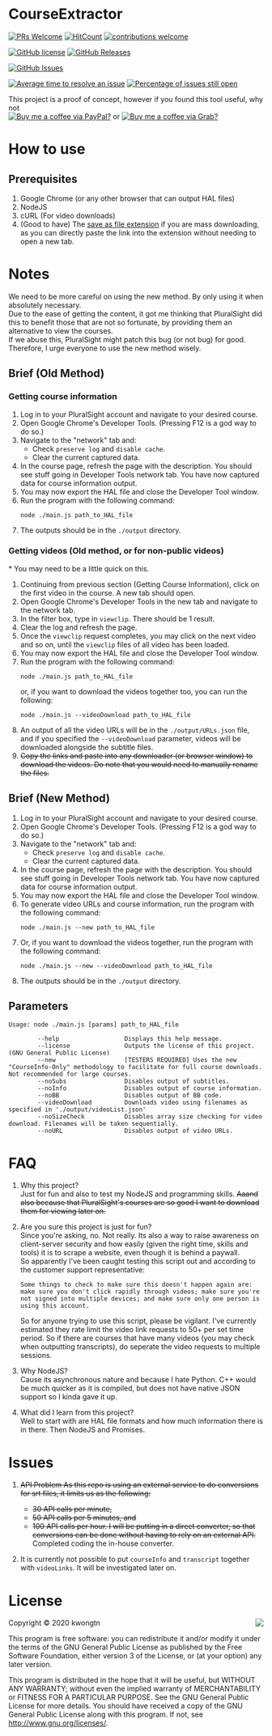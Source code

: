 # CourseExtractor
[![PRs Welcome](https://img.shields.io/badge/PRs-welcome-brightgreen.svg?style=flat-square)](http://makeapullrequest.com)
[![HitCount](http://hits.dwyl.com/kwongtn/CourseExtractor.svg)](http://hits.dwyl.com/kwongtn/CourseExtractor)
[![contributions welcome](https://img.shields.io/badge/contributions-welcome-brightgreen.svg?style=flat)](https://github.com/kwongtn/CourseExtractor/issues)

[![GitHub license](https://img.shields.io/badge/license-GPLv3-blue.svg)](https://raw.githubusercontent.com/kwongtn/CourseExtractor/LICENSE.MIT)
[![GitHub Releases](https://img.shields.io/github/release/kwongtn/CourseExtractor.svg)](https://github.com/kwongtn/CourseExtractor/releases)

[![GitHub Issues](https://img.shields.io/github/issues/kwongtn/CourseExtractor.svg)](http://github.com/kwongtn/CourseExtractor/issues)

[![Average time to resolve an issue](http://isitmaintained.com/badge/resolution/kwongtn/CourseExtractor.svg)](http://isitmaintained.com/project/kwongtn/CourseExtractor "Average time to resolve an issue")
[![Percentage of issues still open](http://isitmaintained.com/badge/open/kwongtn/CourseExtractor.svg)](http://isitmaintained.com/project/kwongtn/CourseExtractor "Percentage of issues still open")

This project is a proof of concept, however if you found this tool useful, why not  
[![Buy me a coffee via PayPal?](https://img.shields.io/badge/-Buy%20me%20a%20coffee%20via%20PayPal%3F-blue)](https://www.paypal.me/kwongtn)
or [![Buy me a coffee via Grab?](https://img.shields.io/badge/-Buy%20me%20a%20coffee%20via%20Grab%3F-brightgreen)](https://grab.onelink.me/2695613898?af_dp=grab%3A%2F%2Fopen%3FscreenType%3DTRANSFER%26method%3DQRCode%26pairingInfo%3DGPTransfere7564680797b4e32b1f2bb9ac17aa4cb)

# How to use
## Prerequisites
1. Google Chrome (or any other browser that can output HAL files)
1. NodeJS
1. cURL (For video downloads)
1. (Good to have) The [save as file extension](https://chrome.google.com/webstore/detail/save-as-file/iajmdojjjiapknggfnckblngginmjnbe) if you are mass downloading, as you can directly paste the link into the extension without needing to open a new tab.

# Notes
We need to be more careful on using the new method. By only using it when absolutely necessary.   
Due to the ease of getting the content, it got me thinking that PluralSight did this to benefit those that are not so fortunate, by providing them an alternative to view the courses.  
If we abuse this, PluralSight might patch this bug (or not bug) for good.  
Therefore, I urge everyone to use the new method wisely.

## Brief (Old Method)
### Getting course information
1. Log in to your PluralSight account and navigate to your desired course.
1. Open Google Chrome's Developer Tools. (Pressing F12 is a god way to do so.)
1. Navigate to the "network" tab and:
    - Check `preserve log` and `disable cache`.
    - Clear the current captured data.
1. In the course page, refresh the page with the description. You should see stuff going in Developer Tools network tab. You have now captured data for course information output.
1. You may now export the HAL file and close the Developer Tool window.
1. Run the program with the following command: 
    ```
    node ./main.js path_to_HAL_file
    ```
1. The outputs should be in the `./output` directory.

### Getting videos (Old method, or for non-public videos)
\* You may need to be a little quick on this.  
1. Continuing from previous section (Getting Course Information), click on the first video in the course. A new tab should open.  
1. Open Google Chrome's Developer Tools in the new tab and navigate to the network tab. 
1. In the filter box, type in `viewclip`. There should be 1 result.
1. Clear the log and refresh the page.
1. Once the `viewclip` request completes, you may click on the next video and so on, until the `viewclip` files of all video has been loaded.
1. You may now export the HAL file and close the Developer Tool window.
1. Run the program with the following command:
    ```
    node ./main.js path_to_HAL_file
    ```
    or, if you want to download the videos together too, you can run the following:
    ```
    node ./main.js --videoDownload path_to_HAL_file
    ```
1. An output of all the video URLs will be in the `./output/URLs.json` file, and if you specified the `--videoDownload` parameter, videos will be downloaded alongside the subtitle files.
1. <strike> Copy the links and paste into any downloader (or browser window) to download the videos. Do note that you would need to manually rename the files.</strike>

## Brief (New Method)
1. Log in to your PluralSight account and navigate to your desired course.
1. Open Google Chrome's Developer Tools. (Pressing F12 is a god way to do so.)
1. Navigate to the "network" tab and:
    - Check `preserve log` and `disable cache`.
    - Clear the current captured data.
1. In the course page, refresh the page with the description. You should see stuff going in Developer Tools network tab. You have now captured data for course information output.
1. You may now export the HAL file and close the Developer Tool window.
1. To generate video URLs and course information, run the program with the following command: 
    ```
    node ./main.js --new path_to_HAL_file
    ```
1. Or, if you want to download the videos together, run the program with the following command:
    ```
    node ./main.js --new --videoDownload path_to_HAL_file
    ```
1. The outputs should be in the `./output` directory.

## Parameters
```
Usage: node ./main.js [params] path_to_HAL_file

        --help                  Displays this help message.
        --license               Outputs the license of this project. (GNU General Public License)
        --new                   [TESTERS REQUIRED] Uses the new "CourseInfo-Only" methodology to facilitate for full course downloads. Not recommended for large courses.
        --noSubs                Disables output of subtitles.
        --noInfo                Disables output of course information.
        --noBB                  Disables output of BB code.
        --videoDownload         Downloads video using filenames as specified in './output/videoList.json'
        --noSizeCheck           Disables array size checking for video download. Filenames will be taken sequentially.
        --noURL                 Disables output of video URLs.

```

# FAQ
1. Why this project?\
    Just for fun and also to test my NodeJS and programming skills. <strike>Aaand also because that PluralSight's courses are so good I want to download them for viewing later on.</strike>

1. Are you sure this project is just for fun?\
    Since you're asking, no. Not really. Its also a way to raise awareness on client-server security and how easily (given the right time, skills and tools) it is to scrape a website, even though it is behind a paywall.  
    So apparently I've been caught testing this script out and according to the customer support representative:
    ```
    Some things to check to make sure this doesn't happen again are: make sure you don't click rapidly through videos; make sure you're not signed into multiple devices; and make sure only one person is using this account.
    ```
    So for anyone trying to use this script, please be vigilant. I've currently estimated they rate limit the video link requests to 50+ per set time period. So if there are courses that have many videos (you may check when outputting transcripts), do seperate the video requests to multiple sessions.

1. Why NodeJS?\
    Cause its asynchronous nature and because I hate Python. C++ would be much quicker as it is compiled, but does not have native JSON support so I kinda gave it up.

1. What did I learn from this project?\
    Well to start with are HAL file formats and how much information there is in there. Then NodeJS and Promises.

# Issues
1. <strike>API Problem
    As this repo is using an external service to do conversions for srt files, it limits us as the following:
    - 30 API calls per minute,
    - 50 API calls per 5 minutes, and
    - 100 API calls per hour.
    I will be putting in a direct converter, so that conversions can be done without having to rely on an external API. </strike>
    Completed coding the in-house converter.

1. It is currently not possible to put `courseInfo` and `transcript` together with `videoLinks`. It will be investigated later on.

# License
<img align="right" src="http://opensource.org/trademarks/opensource/OSI-Approved-License-100x137.png">

Copyright &copy; 2020 kwongtn

This program is free software: you can redistribute it and/or modify it under the terms of the GNU General Public License as published by the Free Software Foundation, either version 3 of the License, or (at your option) any later version.

This program is distributed in the hope that it will be useful, but WITHOUT ANY WARRANTY; without even the implied warranty of MERCHANTABILITY or FITNESS FOR A PARTICULAR PURPOSE.  See the GNU General Public License for more details.
You should have received a copy of the GNU General Public License along with this program.  If not, see <http://www.gnu.org/licenses/>.